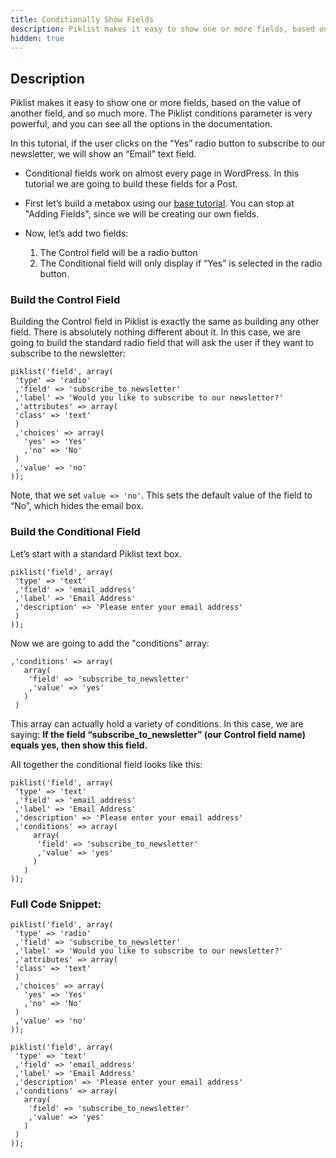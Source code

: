 ```yaml
---
title: Conditionally Show Fields
description: Piklist makes it easy to show one or more fields, based on the value of another field, and so much more.
hidden: true
---
```


## Description
Piklist makes it easy to show one or more fields, based on the value of another field, and so much more. The Piklist conditions parameter is very powerful, and you can see all the options in the documentation.

In this tutorial, if the user clicks on the “Yes” radio button to subscribe to our newsletter, we will show an “Email” text field.

* Conditional fields work on almost every page in WordPress. In this tutorial we are going to build these fields for a Post.

* First let’s build a metabox using our [base tutorial](/getting-started/). You can stop at "Adding Fields", since we will be creating our own fields.

* Now, let’s add two fields:
    1. The Control field will be a radio button
    2. The Conditional field will only display if “Yes” is selected in the radio button.

### Build the Control Field

Building the Control field in Piklist is exactly the same as building any other field. There is absolutely nothing different about it. In this case, we are going to build the standard radio field that will ask the user if they want to subscribe to the newsletter:

```
piklist('field', array(
 'type' => 'radio'
 ,'field' => 'subscribe_to_newsletter'
 ,'label' => 'Would you like to subscribe to our newsletter?'
 ,'attributes' => array(
 'class' => 'text'
 )
 ,'choices' => array(
   'yes' => 'Yes'
   ,'no' => 'No'
 )
 ,'value' => 'no'
));
```

Note, that we set `value => 'no'`. This sets the default value of the field to “No”, which hides the email box.

### Build the Conditional Field

Let’s start with a standard Piklist text box.
```
piklist('field', array(
 'type' => 'text'
 ,'field' => 'email_address'
 ,'label' => 'Email Address'
 ,'description' => 'Please enter your email address'
 )
));
```

Now we are going to add the "conditions" array:
```
,'conditions' => array(
   array(
    'field' => 'subscribe_to_newsletter'
    ,'value' => 'yes'
   )
 )
```

This array can actually hold a variety of conditions. In this case, we are saying: **If the field “subscribe_to_newsletter” (our Control field name) equals yes, then show this field.**

All together the conditional field looks like this:
```
piklist('field', array(
 'type' => 'text'
 ,'field' => 'email_address'
 ,'label' => 'Email Address'
 ,'description' => 'Please enter your email address'
 ,'conditions' => array(
     array(
      'field' => 'subscribe_to_newsletter'
      ,'value' => 'yes'
     )
   )
));
```

### Full Code Snippet:

```
piklist('field', array(
 'type' => 'radio'
 ,'field' => 'subscribe_to_newsletter'
 ,'label' => 'Would you like to subscribe to our newsletter?'
 ,'attributes' => array(
 'class' => 'text'
 )
 ,'choices' => array(
   'yes' => 'Yes'
   ,'no' => 'No'
 )
 ,'value' => 'no'
));

piklist('field', array(
 'type' => 'text'
 ,'field' => 'email_address'
 ,'label' => 'Email Address'
 ,'description' => 'Please enter your email address'
 ,'conditions' => array(
   array(
    'field' => 'subscribe_to_newsletter'
    ,'value' => 'yes'
   )
 )
));
```
